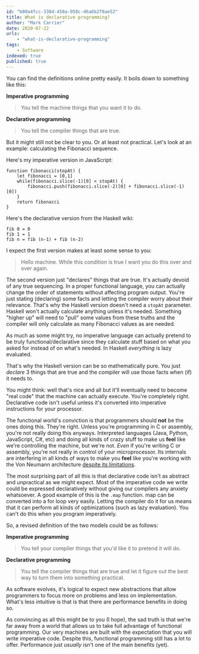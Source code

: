 ```yaml
---
id: "b00a4fcc-338d-450a-958c-d6a6b2f8ae52"
title: What is declarative programming?
author: "Mark Carrier"
date: 2020-07-22
urls:
    - "what-is-declarative-programming"
tags:
    - Software
indexed: true
published: true
---
```

You can find the definitions online pretty easily. It boils down to something like this:

**Imperative programming**
> You tell the machine things that you want it to do.

**Declarative programming**
> You tell the compiler things that are true.

But it might still not be clear to you. Or at least not practical. Let's look at an example: calculating the Fibonacci sequence.

Here's my imperative version in JavaScript:
```
function fibonacci(stopAt) {
    let fibonacci = [0,1]
    while(fibonacci.slice(-1)[0] < stopAt) {
        fibonacci.push(fibonacci.slice(-2)[0] + fibonacci.slice(-1)[0])
    }
    return fibonacci
}
```

Here's the declarative version from the Haskell wiki:
```
fib 0 = 0
fib 1 = 1
fib n = fib (n-1) + fib (n-2)
```

I expect the first version makes at least some sense to you:
> Hello machine. While this condition is true I want you do this over and over again.

The second version just "declares" things that are true. It's actually devoid of any true sequencing. In a proper functional language, you can actually change the order of statements without affecting program output. You're just stating (declaring) some facts and letting the compiler worry about their relevance. That's why the Haskell version doesn't need a `stopAt` parameter. Haskell won't actually calculate anything unless it's needed. Something "higher up" will need to "pull" some values from these truths and the compiler will only calculate as many Fibonacci values as are needed. 

As much as some might try, no imperative language can actually pretend to be truly functional/declarative since they calculate stuff based on what you asked for instead of on what's needed. In Haskell _everything_ is lazy evaluated.

That's why the Haskell version can be so mathematically pure. You just _declare_ 3 things that are true and the compiler will use those facts when (if) it needs to.

You might think: well that's nice and all but it'll eventually need to become "real code" that the machine can actually execute. You're completely right. Declarative code isn't useful unless it's converted into imperative instructions for your processor.

The functional world's conviction is that programmers should **not** be the ones doing this. They're right. Unless you're programming in C or assembly, you're not really doing this anyways. Interpreted languages (Java, Python, JavaScript, C#, etc) and doing all kinds of crazy stuff to make us **feel** like we're controlling the machine, but we're not.  _Even_ if you're writing C or assembly, you're not really in control of your microprocessor. Its internals are interfering in all kinds of ways to make you **feel** like you're working with the Von Neumann architecture [despite its limitations](https://en.wikipedia.org/wiki/Von_Neumann_architecture#Mitigations).

The most surprising part of all this is that declarative code isn't as abstract and unpractical as we might expect. Most of the imperative code we write could be expressed declaratively without giving our compilers any anxiety whatsoever. A good example of this is the `.map` function. map can be converted into a for loop very easily. Letting the compiler do it for us means that it can perform all kinds of optimizations (such as lazy evaluation). You can't do this when you program imperatively.

So, a revised definition of the two models could be as follows:

**Imperative programming**
> You tell your compiler things that you'd like it to pretend it will do.

**Declarative programming**
> You tell the compiler things that are true and let it figure out the best way to turn them into something practical.

As software evolves, it's logical to expect new abstractions that allow programmers to focus more on problems and less on implementation. What's less intuitive is that is that there are  performance benefits in doing so.

As convincing as all this might be to you (I hope), the sad truth is that we're far away from a world that allows us to take full advantage of functional programming. Our very machines are built with the expectation that you will write imperative code. Despite this, functional programming still has a lot to offer. Performance just _usually_ isn't one of the main benefits (yet).

